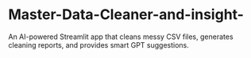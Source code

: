 # Master-Data-Cleaner-and-insight-
An AI-powered Streamlit app that cleans messy CSV files, generates cleaning reports, and provides smart GPT suggestions.
